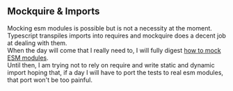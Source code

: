 ## Mockquire & Imports
Mocking esm modules is possible but is not a necessity at the moment.\
Typescript transpiles imports into requires and mockquire does a decent job 
at dealing with them.\
When the day will come that I really need to, I will fully digest [how to mock ESM modules](
https://dev.to/giltayar/mock-all-you-want-supporting-es-modules-in-the-testdouble-js-mocking-library-3gh1
).\
Until then, I am trying not to rely on require and write static and dynamic import hoping that,
if a day I will have to port the tests to real esm modules, that port won't be too painful.